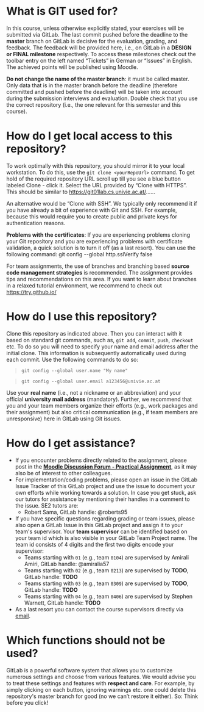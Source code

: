 # What is GIT used for?

In this course, unless otherwise explicitly stated, your exercises will be submitted via GitLab. The last commit pushed before the deadline to the **master** branch on GitLab is decisive for the evaluation, grading, and feedback. The feedback will be provided here, i.e., on GitLab in a **DESIGN or FINAL milestone** respectively. To access these milestones check out the toolbar entry on the left named “Tickets” in German or “Issues” in English. The achieved points will be published using Moodle.

**Do not change the name of the master branch**: it must be called master. Only data that is in the master branch before the deadline (therefore committed and pushed before the deadline) will be taken into account during the submission interviews and evaluation. Double check that you use the correct repository (i.e., the one relevant for this semester and this course).

# How do I get local access to this repository?

To work optimally with this repository, you should mirror it to your local workstation. To do this, use the `git clone <yourRepoUrl>` command. To get hold of the required repository URL scroll up till you see a blue button labeled Clone - click it. Select the URL provided by “Clone with HTTPS”. This should be similar to https://git01lab.cs.univie.ac.at/......

An alternative would be “Clone with SSH”. We typically only recommend it if you have already a bit of experience with Git and SSH. For example, because this would require you to create public and private keys for authentication reasons.  

**Problems with the certificates**: If you are experiencing problems cloning your Git repository and you are experiencing problems with certificate validation, a quick solution is to turn it off (as a last resort). You can use the following command: git config --global http.sslVerify false

For team assignments, the use of branches and branching based **source code management strategies** is recommended. The assignment provides tips and recommendations on this area. If you want to learn about branches in a relaxed tutorial environment, we recommend to check out https://try.github.io/

# How do I use this repository?

Clone this repository as indicated above. Then you can interact with it based on standard git commands, such as, `git add`, `commit`, `push`, `checkout` etc. To do so you will need to specify your name and email address after the initial clone. This information is subsequently automatically used during each commit. Use the following commands to do so:

> `git config --global user.name "My name"`

> `git config --global user.email a123456@univie.ac.at`

Use your **real name** (i.e., not a nickname or an abbreviation) and your official **university mail address** (mandatory). Further, we recommend that you and your team members organize their efforts (e.g., work packages and their assignment) but also critical communication (e.g., if team members are unresponsive) here in GitLab using Git issues.

# How do I get assistance?

* If you encounter problems directly related to the assignment, please post in the **[Moodle Discussion Forum - Practical Assignment](https://moodle.univie.ac.at/course/view.php?id=134905)**, as it may also be of interest to other colleagues.
* For implementation/coding problems, please open an issue in the GitLab Issue Tracker of this GitLab project and use the issue to document your own efforts while working towards a solution. In case you get stuck, ask our tutors for assistance by mentioning their handles in a comment to the issue. SE2 tutors are:
  * Robert Sama, GitLab handle: @roberts95
* If you have specific questions regarding grading or team issues, please also open a GitLab Issue in this GitLab project and assign it to your team's supervisor. Your **team supervisor** can be identified based on your team id which is also visible in your GitLab Team Project name. The team id consists of 4 digits and the first two digits encode your supervisor:
  * Teams starting with `01` (e.g., team `0104`) are supervised by Amirali Amiri, GitLab handle: @amiralia57
  * Teams starting with `02` (e.g., team `0213`) are supervised by **TODO**, GitLab handle: **TODO**
  * Teams starting with `03` (e.g., team `0309`) are supervised by **TODO**, GitLab handle: **TODO**
  * Teams starting with `04` (e.g., team `0406`) are supervised by Stephen Warnett, GitLab handle: **TODO**
* As a last resort you can contact the course supervisors directly via [email](mailto:se2@swa.univie.ac.at).

 

# Which functions should not be used?

GitLab is a powerful software system that allows you to customize numerous settings and choose from various features. We would advise you to treat these settings and features with **respect and care**. For example, by simply clicking on each button, ignoring warnings etc. one could delete this repository's master branch for good (no we can’t restore it either). So: Think before you click!
